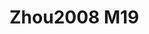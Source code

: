 <a name="material" />

# Zhou2008 M19
<script type="application/ld+json">
  {
    "@context": "https://schema.org/",
    "@type": "ChemicalSubstance",
    "http://purl.org/dc/terms/conformsTo":
      {
        "@type": "CreativeWork",
        "@id": "https://bioschemas.org/profiles/ChemicalSubstance/0.4-RELEASE/"
      },
    "@id": "https://egonw.github.io/nanowiki/nanowiki231.html#material",
    "name": "Zhou2008 M19",
    "sameAs": "http://127.0.0.1/mediawiki/index.php/Special:URIResolver/Zhou2008_M19"
  }
</script>

